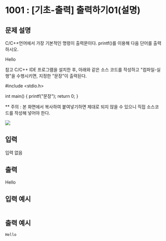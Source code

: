 # 1001 : [기초-출력] 출력하기01(설명)
## 문제 설명
C/C++언어에서 가장 기본적인 명령이 출력문이다.
printf()를 이용해 다음 단어를 출력하시오.

Hello

참고
C/C++ IDE 프로그램을 설치한 후,
아래와 같은 소스 코드를 작성하고 "컴파일-실행"을 수행시키면,
지정한 "문장"이 출력된다.

#include <stdio.h>

int main()
{
  printf("문장");
  return 0;
}

** 주의 : 본 화면에서 복사하여 붙여넣기하면 제대로 되지 않을 수 있으니 직접 소스코드를 작성해 넣어야 한다.
<p><img src="https://codeup.kr/upload/pimg6118_1.png"></p>

## 입력
입력 없음

 

## 출력
Hello

 

## 입력 예시   
```

```


## 출력 예시
```
Hello
```